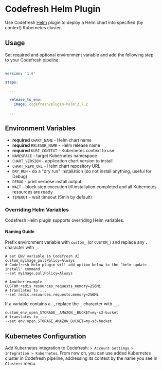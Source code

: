 # Codefresh Helm Plugin

Use Codefresh [Helm](https://helm.sh) plugin to deploy a Helm chart into specified (by context) Kubernetes cluster. 

## Usage

Set required and optional environment variable and add the following step to your Codefresh pipeline:

```yaml
---
version: '1.0'

steps:

  ...

  release_to_env:
    image: codefresh/plugin-helm:2.7.2

  ...

```

## Environment Variables

- **required** `CHART_NAME` - Helm chart name
- **required** `RELEASE_NAME` - Helm release name
- **required** `KUBE_CONTEXT` - Kubernetes context to use
- `NAMESPACE` - target Kubernetes namespace
- `CHART_VERSION` - application chart version to install
- `CHART_REPO_URL` - Helm chart repository URL
- `DRY_RUN` - do a "dry run" installation (do not install anything, useful for Debug)
- `DEBUG` - print verbose install output
- `WAIT` - block step execution till installation completed and all Kubernetes resources are ready
- `TIMEOUT` - wait timeout (5min by default)

### Overriding Helm Variables

Codefresh Helm plugin supports overriding Helm variables.

#### Naming Guide

Prefix environment variable with `custom_` (or `CUSTOM_`) and replace any `.` character with `_`.

```text
# set ENV variable in Codefresh UI
custom_myimage_pullPolicy=Always
# Codefresh Helm plugin will add option below to the 'helm update --install' command
--set myimage.pullPolicy=Always

# Another example
CUSTOM_redis_resources_requests_memory=256Mi
# translates to ...
--set redis.resources.requests.memory=256Mi
```

If a variable contains a `_`, replace the `_` character with `__`.

```text
custom_env_open_STORAGE__AMAZON__BUCKET=my-s3-bucket
# translates to ...
--set env.open.STORAGE_AMAZON_BUCKET=my-s3-bucket
```

## Kubernetes Configuration

Add Kubernetes integration to Codefresh: `> Account Settings > Integration > Kubernetes`. From now on, you can use added Kubernetes cluster in Codefresh pipeline, addressing its context by the name you see in `Clusters` menu.